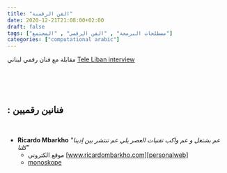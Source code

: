 ```yaml
---
title: "الفن الرقمنة"
date: 2020-12-21T21:08:00+02:00
draft: false
tags: ["مصطلحات البرمجة" , "الفن الرقمي" , "المجتمع"]
categories: ["computational arabic"]
---
```


مقابلة مع فنان رقمي لبناني 
[Tele Liban interview][interviewlink]

<br> 
<br>
&nbsp
<br>

##       : فنانين رقميين  

<br>

* **Ricardo Mbarkho**
 _"عم بشتغل و عم واكب تقنيات العصر يلي عم تنتشر بين اِدينا كلنا"_ 
  * موقع الكتروني [www.ricardombarkho.com][personalweb]
  * [monoskope][monoskope]

<br>

<br>

[interviewlink]:https://www.youtube.com/watch?v=yp4aI0XmDTQ&pbjreload=101
[personalweb]:http://www.ricardombarkho.com 
[monoskope]:https://monoskop.org/Ricardo_Mbarkho
